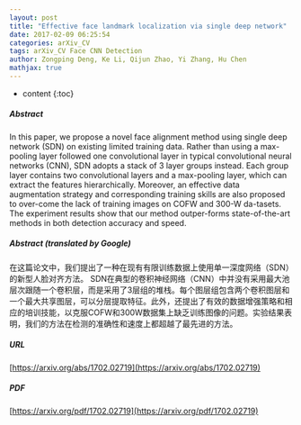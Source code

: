 ```yaml
---
layout: post
title: "Effective face landmark localization via single deep network"
date: 2017-02-09 06:25:54
categories: arXiv_CV
tags: arXiv_CV Face CNN Detection
author: Zongping Deng, Ke Li, Qijun Zhao, Yi Zhang, Hu Chen
mathjax: true
---
```


* content
{:toc}

##### Abstract
In this paper, we propose a novel face alignment method using single deep network (SDN) on existing limited training data. Rather than using a max-pooling layer followed one convolutional layer in typical convolutional neural networks (CNN), SDN adopts a stack of 3 layer groups instead. Each group layer contains two convolutional layers and a max-pooling layer, which can extract the features hierarchically. Moreover, an effective data augmentation strategy and corresponding training skills are also proposed to over-come the lack of training images on COFW and 300-W da-tasets. The experiment results show that our method outper-forms state-of-the-art methods in both detection accuracy and speed.

##### Abstract (translated by Google)
在这篇论文中，我们提出了一种在现有有限训练数据上使用单一深度网络（SDN）的新型人脸对齐方法。 SDN在典型的卷积神经网络（CNN）中并没有采用最大池层次跟随一个卷积层，而是采用了3层组的堆栈。每个图层组包含两个卷积图层和一个最大共享图层，可以分层提取特征。此外，还提出了有效的数据增强策略和相应的培训技能，以克服COFW和300W数据集上缺乏训练图像的问题。实验结果表明，我们的方法在检测的准确性和速度上都超越了最先进的方法。

##### URL
[https://arxiv.org/abs/1702.02719](https://arxiv.org/abs/1702.02719)

##### PDF
[https://arxiv.org/pdf/1702.02719](https://arxiv.org/pdf/1702.02719)

